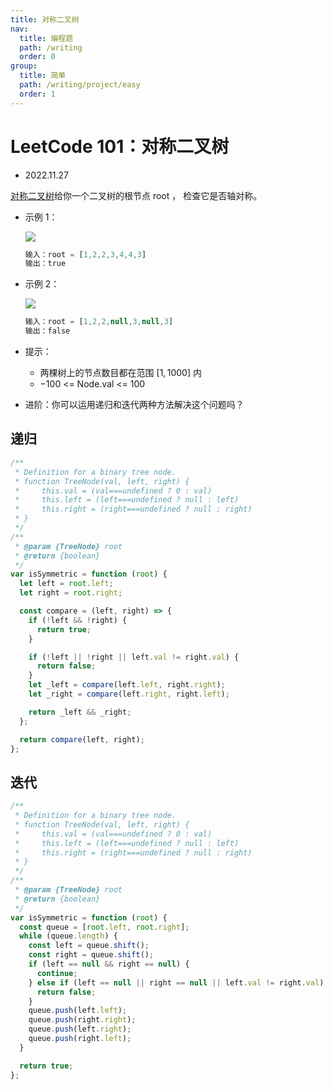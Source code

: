 ```yaml
---
title: 对称二叉树
nav:
  title: 编程题
  path: /writing
  order: 0
group:
  title: 简单
  path: /writing/project/easy
  order: 1
---
```


# LeetCode 101：对称二叉树

- 2022.11.27

[对称二叉树](https://leetcode.cn/problems/symmetric-tree/)给你一个二叉树的根节点 root ， 检查它是否轴对称。

- 示例 1：

  ![](https://assets.leetcode.com/uploads/2021/02/19/symtree1.jpg)

  ```js
  输入：root = [1,2,2,3,4,4,3]
  输出：true
  ```

- 示例 2：

  ![](https://assets.leetcode.com/uploads/2021/02/19/symtree2.jpg)

  ```js
  输入：root = [1,2,2,null,3,null,3]
  输出：false
  ```

- 提示：

  - 两棵树上的节点数目都在范围 $[1, 1000]$ 内
  - $-100$ <= Node.val <= $100$

- 进阶：你可以运用递归和迭代两种方法解决这个问题吗？

## 递归

```js
/**
 * Definition for a binary tree node.
 * function TreeNode(val, left, right) {
 *     this.val = (val===undefined ? 0 : val)
 *     this.left = (left===undefined ? null : left)
 *     this.right = (right===undefined ? null : right)
 * }
 */
/**
 * @param {TreeNode} root
 * @return {boolean}
 */
var isSymmetric = function (root) {
  let left = root.left;
  let right = root.right;

  const compare = (left, right) => {
    if (!left && !right) {
      return true;
    }

    if (!left || !right || left.val != right.val) {
      return false;
    }
    let _left = compare(left.left, right.right);
    let _right = compare(left.right, right.left);

    return _left && _right;
  };

  return compare(left, right);
};
```

## 迭代

```js
/**
 * Definition for a binary tree node.
 * function TreeNode(val, left, right) {
 *     this.val = (val===undefined ? 0 : val)
 *     this.left = (left===undefined ? null : left)
 *     this.right = (right===undefined ? null : right)
 * }
 */
/**
 * @param {TreeNode} root
 * @return {boolean}
 */
var isSymmetric = function (root) {
  const queue = [root.left, root.right];
  while (queue.length) {
    const left = queue.shift();
    const right = queue.shift();
    if (left == null && right == null) {
      continue;
    } else if (left == null || right == null || left.val != right.val) {
      return false;
    }
    queue.push(left.left);
    queue.push(right.right);
    queue.push(left.right);
    queue.push(right.left);
  }

  return true;
};
```
